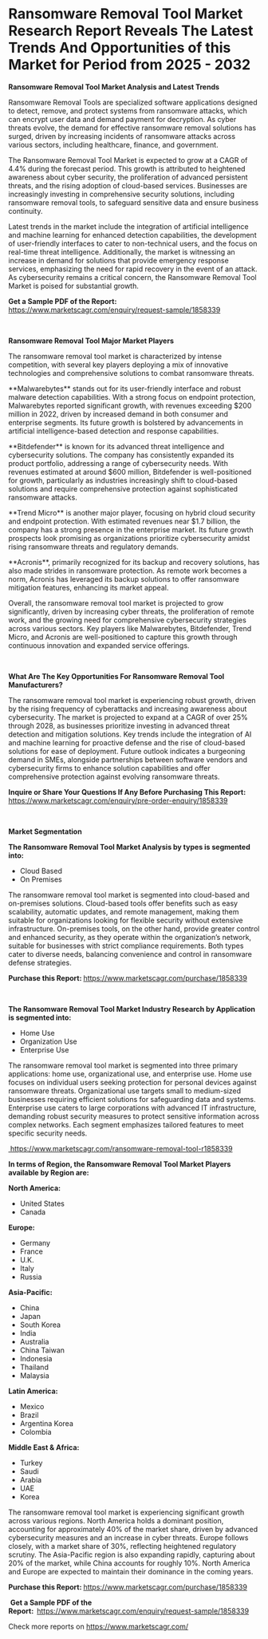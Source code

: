 <p><h1>Ransomware Removal Tool Market Research Report Reveals The Latest Trends And Opportunities of this Market for Period from 2025 - 2032</h1></p><p><strong>Ransomware Removal Tool Market Analysis and Latest Trends</strong></p>
<p><p>Ransomware Removal Tools are specialized software applications designed to detect, remove, and protect systems from ransomware attacks, which can encrypt user data and demand payment for decryption. As cyber threats evolve, the demand for effective ransomware removal solutions has surged, driven by increasing incidents of ransomware attacks across various sectors, including healthcare, finance, and government.</p><p>The Ransomware Removal Tool Market is expected to grow at a CAGR of 4.4% during the forecast period. This growth is attributed to heightened awareness about cyber security, the proliferation of advanced persistent threats, and the rising adoption of cloud-based services. Businesses are increasingly investing in comprehensive security solutions, including ransomware removal tools, to safeguard sensitive data and ensure business continuity.</p><p>Latest trends in the market include the integration of artificial intelligence and machine learning for enhanced detection capabilities, the development of user-friendly interfaces to cater to non-technical users, and the focus on real-time threat intelligence. Additionally, the market is witnessing an increase in demand for solutions that provide emergency response services, emphasizing the need for rapid recovery in the event of an attack. As cybersecurity remains a critical concern, the Ransomware Removal Tool Market is poised for substantial growth.</p></p>
<p><strong>Get a Sample PDF of the Report:&nbsp;</strong> <a href="https://www.marketscagr.com/enquiry/request-sample/1858339?utm_campaign=2453&utm_medium=2&utm_source=Github&utm_content=ia&utm_term=11032025&utm_id=ransomware-removal-tool">https://www.marketscagr.com/enquiry/request-sample/1858339</a></p>
<p>&nbsp;</p>
<p><strong>Ransomware Removal Tool Major Market Players</strong></p>
<p><p>The ransomware removal tool market is characterized by intense competition, with several key players deploying a mix of innovative technologies and comprehensive solutions to combat ransomware threats. </p><p>**Malwarebytes** stands out for its user-friendly interface and robust malware detection capabilities. With a strong focus on endpoint protection, Malwarebytes reported significant growth, with revenues exceeding $200 million in 2022, driven by increased demand in both consumer and enterprise segments. Its future growth is bolstered by advancements in artificial intelligence-based detection and response capabilities.</p><p>**Bitdefender** is known for its advanced threat intelligence and cybersecurity solutions. The company has consistently expanded its product portfolio, addressing a range of cybersecurity needs. With revenues estimated at around $600 million, Bitdefender is well-positioned for growth, particularly as industries increasingly shift to cloud-based solutions and require comprehensive protection against sophisticated ransomware attacks.</p><p>**Trend Micro** is another major player, focusing on hybrid cloud security and endpoint protection. With estimated revenues near $1.7 billion, the company has a strong presence in the enterprise market. Its future growth prospects look promising as organizations prioritize cybersecurity amidst rising ransomware threats and regulatory demands.</p><p>**Acronis**, primarily recognized for its backup and recovery solutions, has also made strides in ransomware protection. As remote work becomes a norm, Acronis has leveraged its backup solutions to offer ransomware mitigation features, enhancing its market appeal.</p><p>Overall, the ransomware removal tool market is projected to grow significantly, driven by increasing cyber threats, the proliferation of remote work, and the growing need for comprehensive cybersecurity strategies across various sectors. Key players like Malwarebytes, Bitdefender, Trend Micro, and Acronis are well-positioned to capture this growth through continuous innovation and expanded service offerings.</p></p>
<p>&nbsp;</p>
<p><strong>What Are The Key Opportunities For Ransomware Removal Tool Manufacturers?</strong></p>
<p><p>The ransomware removal tool market is experiencing robust growth, driven by the rising frequency of cyberattacks and increasing awareness about cybersecurity. The market is projected to expand at a CAGR of over 25% through 2028, as businesses prioritize investing in advanced threat detection and mitigation solutions. Key trends include the integration of AI and machine learning for proactive defense and the rise of cloud-based solutions for ease of deployment. Future outlook indicates a burgeoning demand in SMEs, alongside partnerships between software vendors and cybersecurity firms to enhance solution capabilities and offer comprehensive protection against evolving ransomware threats.</p></p>
<p><strong>Inquire or Share Your Questions If Any Before Purchasing This Report:</strong> <a href="https://www.marketscagr.com/enquiry/pre-order-enquiry/1858339?utm_campaign=2453&utm_medium=2&utm_source=Github&utm_content=ia&utm_term=11032025&utm_id=ransomware-removal-tool">https://www.marketscagr.com/enquiry/pre-order-enquiry/1858339</a></p>
<p>&nbsp;</p>
<p><strong>Market Segmentation</strong></p>
<p><strong>The Ransomware Removal Tool Market Analysis by types is segmented into:</strong></p>
<p><ul><li>Cloud Based</li><li>On Premises</li></ul></p>
<p><p>The ransomware removal tool market is segmented into cloud-based and on-premises solutions. Cloud-based tools offer benefits such as easy scalability, automatic updates, and remote management, making them suitable for organizations looking for flexible security without extensive infrastructure. On-premises tools, on the other hand, provide greater control and enhanced security, as they operate within the organization’s network, suitable for businesses with strict compliance requirements. Both types cater to diverse needs, balancing convenience and control in ransomware defense strategies.</p></p>
<p><strong>Purchase this Report:&nbsp;</strong><a href="https://www.marketscagr.com/purchase/1858339?utm_campaign=2453&utm_medium=2&utm_source=Github&utm_content=ia&utm_term=11032025&utm_id=ransomware-removal-tool">https://www.marketscagr.com/purchase/1858339</a></p>
<p>&nbsp;</p>
<p><strong>The Ransomware Removal Tool Market Industry Research by Application is segmented into:</strong></p>
<p><ul><li>Home Use</li><li>Organization Use</li><li>Enterprise Use</li></ul></p>
<p><p>The ransomware removal tool market is segmented into three primary applications: home use, organizational use, and enterprise use. Home use focuses on individual users seeking protection for personal devices against ransomware threats. Organizational use targets small to medium-sized businesses requiring efficient solutions for safeguarding data and systems. Enterprise use caters to large corporations with advanced IT infrastructure, demanding robust security measures to protect sensitive information across complex networks. Each segment emphasizes tailored features to meet specific security needs.</p></p>
<p><a href="https://www.marketscagr.com/ransomware-removal-tool-r1858339?utm_campaign=2453&utm_medium=2&utm_source=Github&utm_content=ia&utm_term=11032025&utm_id=ransomware-removal-tool">&nbsp;https://www.marketscagr.com/ransomware-removal-tool-r1858339</a></p>
<p><strong>In terms of Region, the Ransomware Removal Tool Market Players available by Region are:</strong></p>
<p>
    <p> <strong> North America: </strong>
        <ul>
            <li>United States</li>
            <li>Canada</li>
        </ul>
        </p> 
    <p> <strong> Europe: </strong>
        <ul>
            <li>Germany</li>
            <li>France</li>
            <li>U.K.</li>
            <li>Italy</li>
            <li>Russia</li>
        </ul>
        </p> 
    <p> <strong> Asia-Pacific: </strong>
        <ul>
            <li>China</li>
            <li>Japan</li>
            <li>South Korea</li>
            <li>India</li>
            <li>Australia</li>
            <li>China Taiwan</li>
            <li>Indonesia</li>
            <li>Thailand</li>
            <li>Malaysia</li>
        </ul>
        </p> 
    <p> <strong> Latin America: </strong>
        <ul>
            <li>Mexico</li>
            <li>Brazil</li>
            <li>Argentina Korea</li>
            <li>Colombia</li>
        </ul>
        </p> 
    <p> <strong> Middle East & Africa: </strong>
        <ul>
            <li>Turkey</li>
            <li>Saudi</li>
            <li>Arabia</li>
            <li>UAE</li>
            <li>Korea</li>
        </ul>
    </p>
    </p>
<p><p>The ransomware removal tool market is experiencing significant growth across various regions. North America holds a dominant position, accounting for approximately 40% of the market share, driven by advanced cybersecurity measures and an increase in cyber threats. Europe follows closely, with a market share of 30%, reflecting heightened regulatory scrutiny. The Asia-Pacific region is also expanding rapidly, capturing about 20% of the market, while China accounts for roughly 10%. North America and Europe are expected to maintain their dominance in the coming years.</p></p>
<p><strong>Purchase this Report: </strong><a href="https://www.marketscagr.com/purchase/1858339?utm_campaign=2453&utm_medium=2&utm_source=Github&utm_content=ia&utm_term=11032025&utm_id=ransomware-removal-tool">https://www.marketscagr.com/purchase/1858339</a></p>
<p>&nbsp;<strong>Get a Sample PDF of the Report:&nbsp;&nbsp;</strong><a href="https://www.marketscagr.com/enquiry/request-sample/1858339?utm_campaign=2453&utm_medium=2&utm_source=Github&utm_content=ia&utm_term=11032025&utm_id=ransomware-removal-tool">https://www.marketscagr.com/enquiry/request-sample/1858339</a></p>
<p><strong></strong></p>
<p>Check more reports on <a href="https://www.marketscagr.com/?utm_campaign=2453&utm_medium=2&utm_source=Github&utm_content=ia&utm_term=11032025&utm_id=ransomware-removal-tool">https://www.marketscagr.com/</a></p>